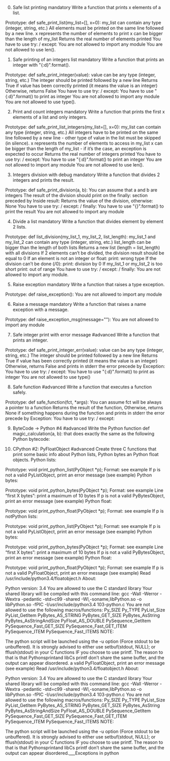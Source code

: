 0. Safe list printing mandatory Write a function that prints x elements of a list.

Prototype: def safe_print_list(my_list=[], x=0): my_list can contain any type (integer, string, etc.) All elements must be printed on the same line followed by a new line. x represents the number of elements to print x can be bigger than the length of my_list Returns the real number of elements printed You have to use try: / except: You are not allowed to import any module You are not allowed to use len().

1. Safe printing of an integers list mandatory Write a function that prints an integer with "{:d}".format().

Prototype: def safe_print_integer(value): value can be any type (integer, string, etc.) The integer should be printed followed by a new line Returns True if value has been correctly printed (it means the value is an integer) Otherwise, returns False You have to use try: / except: You have to use "{:d}".format() to print as integer You are not allowed to import any module You are not allowed to use type().

2. Print and count integers mandatory Write a function that prints the first x elements of a list and only integers.

Prototype: def safe_print_list_integers(my_list=[], x=0): my_list can contain any type (integer, string, etc.) All integers have to be printed on the same line followed by a new line - other type of value in the list must be skipped (in silence). x represents the number of elements to access in my_list x can be bigger than the length of my_list - if it’s the case, an exception is expected to occur Returns the real number of integers printed You have to use try: / except: You have to use "{:d}".format() to print an integer You are not allowed to import any module You are not allowed to use len().

3. Integers division with debug mandatory Write a function that divides 2 integers and prints the result.

Prototype: def safe_print_division(a, b): You can assume that a and b are integers The result of the division should print on the finally: section preceded by Inside result: Returns the value of the division, otherwise: None You have to use try: / except: / finally: You have to use "{}".format() to print the result You are not allowed to import any module

4. Divide a list mandatory Write a function that divides element by element 2 lists.

Prototype: def list_division(my_list_1, my_list_2, list_length): my_list_1 and my_list_2 can contain any type (integer, string, etc.) list_length can be bigger than the length of both lists Returns a new list (length = list_length) with all divisions If 2 elements can’t be divided, the division result should be equal to 0 If an element is not an integer or float: print: wrong type If the division can’t be done (/0): print: division by 0 If my_list_1 or my_list_2 is too short print: out of range You have to use try: / except: / finally: You are not allowed to import any module.

5. Raise exception mandatory Write a function that raises a type exception.

Prototype: def raise_exception(): You are not allowed to import any module

6. Raise a message mandatory Write a function that raises a name exception with a message.

Prototype: def raise_exception_msg(message=""): You are not allowed to import any module

7. Safe integer print with error message #advanced Write a function that prints an integer.

Prototype: def safe_print_integer_err(value): value can be any type (integer, string, etc.) The integer should be printed followed by a new line Returns True if value has been correctly printed (it means the value is an integer) Otherwise, returns False and prints in stderr the error precede by Exception: You have to use try: / except: You have to use "{:d}".format() to print as integer You are not allowed to use type()

8. Safe function #advanced Write a function that executes a function safely.

Prototype: def safe_function(fct, *args): You can assume fct will be always a pointer to a function Returns the result of the function, Otherwise, returns None if something happens during the function and prints in stderr the error precede by Exception: You have to use try: / except:

9. ByteCode -> Python #4 #advanced Write the Python function def magic_calculation(a, b): that does exactly the same as the following Python bytecode:

10. CPython #2: PyFloatObject #advanced Create three C functions that print some basic info about Python lists, Python bytes an Python float objects. Python lists:

Prototype: void print_python_list(PyObject *p); Format: see example If p is not a valid PyListObject, print an error message (see example) Python bytes:

Prototype: void print_python_bytes(PyObject *p); Format: see example Line “first X bytes”: print a maximum of 10 bytes If p is not a valid PyBytesObject, print an error message (see example) Python float:

Prototype: void print_python_float(PyObject *p); Format: see example If p is notPython lists:

Prototype: void print_python_list(PyObject *p); Format: see example If p is not a valid PyListObject, print an error message (see example) Python bytes:

Prototype: void print_python_bytes(PyObject *p); Format: see example Line “first X bytes”: print a maximum of 10 bytes If p is not a valid PyBytesObject, print an error message (see example) Python float:

Prototype: void print_python_float(PyObject *p); Format: see example If p is not a valid PyFloatObject, print an error message (see example) Read /usr/include/python3.4/floatobject.h About:

Python version: 3.4 You are allowed to use the C standard library Your shared library will be compiled with this command line: gcc -Wall -Werror -Wextra -pedantic -std=c99 -shared -Wl,-soname,libPython.so -o libPython.so -fPIC -I/usr/include/python3.4 103-python.c You are not allowed to use the following macros/functions: Py_SIZE Py_TYPE PyList_Size PyList_GetItem PyBytes_AS_STRING PyBytes_GET_SIZE PyBytes_AsString PyBytes_AsStringAndSize PyFloat_AS_DOUBLE PySequence_GetItem PySequence_Fast_GET_SIZE PySequence_Fast_GET_ITEM PySequence_ITEM PySequence_Fast_ITEMS NOTE:

The python script will be launched using the -u option (Force stdout to be unbuffered). It is strongly advised to either use setbuf(stdout, NULL); or fflush(stdout) in your C functions IF you choose to use printf. The reason to that is that Pythonsprintand libCs printf don’t share the same buffer, and the output can appear disordered. a valid PyFloatObject, print an error message (see example) Read /usr/include/python3.4/floatobject.h About:

Python version: 3.4 You are allowed to use the C standard library Your shared library will be compiled with this command line: gcc -Wall -Werror -Wextra -pedantic -std=c99 -shared -Wl,-soname,libPython.so -o libPython.so -fPIC -I/usr/include/python3.4 103-python.c You are not allowed to use the following macros/functions: Py_SIZE Py_TYPE PyList_Size PyList_GetItem PyBytes_AS_STRING PyBytes_GET_SIZE PyBytes_AsString PyBytes_AsStringAndSize PyFloat_AS_DOUBLE PySequence_GetItem PySequence_Fast_GET_SIZE PySequence_Fast_GET_ITEM PySequence_ITEM PySequence_Fast_ITEMS NOTE:

The python script will be launched using the -u option (Force stdout to be unbuffered). It is strongly advised to either use setbuf(stdout, NULL); or fflush(stdout) in your C functions IF you choose to use printf. The reason to that is that Pythonsprintand libCs printf don’t share the same buffer, and the output can appear disordered.___Exceptions in python
